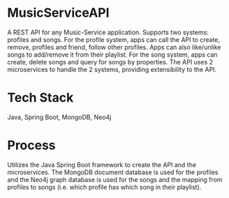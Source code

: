 # MusicServiceAPI

A REST API for any Music-Service application. Supports two systems: profiles and songs. For the profile system, apps can call the API to create, remove, profiles and friend, follow other profiles. Apps can also like/unlike songs to add/remove it from their playlist. For the song system, apps can create, delete songs and query for songs by properties. The API uses 2 microservices to handle the 2 systems, providing extensibility to the API.

# Tech Stack

Java, Spring Boot, MongoDB, Neo4j

# Process

Utilizes the Java Spring Boot framework to create the API and the microservices. The MongoDB document database is used for the profiles and the Neo4j graph database is used for the songs and the mapping from profiles to songs (i.e. which profile has which song in their playlist).
